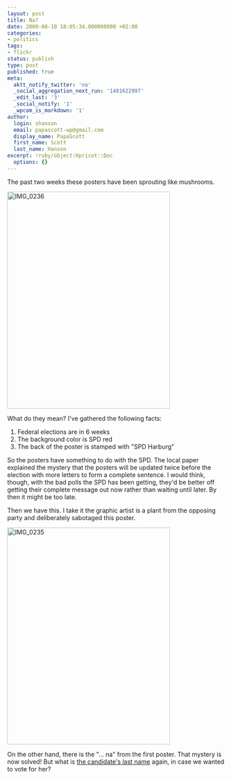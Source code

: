 ```yaml
---
layout: post
title: Na?
date: 2009-08-10 18:05:34.000000000 +02:00
categories:
- politics
tags:
- flickr
status: publish
type: post
published: true
meta:
  aktt_notify_twitter: 'no'
  _social_aggregation_next_run: '1401622997'
  _edit_last: '3'
  _social_notify: '1'
  _wpcom_is_markdown: '1'
author:
  login: shanson
  email: papascott-wp@gmail.com
  display_name: PapaScott
  first_name: Scott
  last_name: Hanson
excerpt: !ruby/object:Hpricot::Doc
  options: {}
---
```

<p>The past two weeks these posters have been sprouting like mushrooms.</p>
<p><a href="http://www.flickr.com/photos/51035717986@N01/3808364680" title="View 'IMG_0236' on Flickr.com"><img src="https://farm3.static.flickr.com/2638/3808364680_cdea85c1f6.jpg" alt="IMG_0236" border="0" width="375" height="500" /></a></p>
<p>What do they mean? I've gathered the following facts:</p>
<ol>
<li>Federal elections are in 6 weeks</li>
<li>The background color is SPD red</li>
<li>The back of the poster is stamped with "SPD Harburg"</li>
</ol>
<p>So the posters have something to do with the SPD. The local paper explained the mystery that the posters will be updated twice before the election with more letters to form a complete sentence. I would think, though, with the bad polls the SPD has been getting, they'd be better off getting their complete message out now rather than waiting until later. By then it might be too late.</p>
<p>Then we have this. I take it the graphic artist is a plant from the opposing party and deliberately sabotaged this poster.</p>
<p><a href="http://www.flickr.com/photos/51035717986@N01/3808362052" title="View 'IMG_0235' on Flickr.com"><img src="https://farm3.static.flickr.com/2545/3808362052_d00fcc3a63.jpg" alt="IMG_0235" border="0" width="375" height="500" /></a></p>
<p>On the other hand, there is the "... na" from the first poster. That mystery is now solved! But what is <a href="http://www.monika-griefahn.de/">the candidate's last name</a> again, in case we wanted to vote for her?</p>
